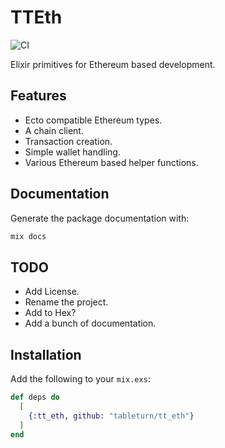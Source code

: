 # TTEth

![CI](https://github.com/tableturn/tt_eth/actions/workflows/main.yml/badge.svg)

Elixir primitives for Ethereum based development.

## Features

- Ecto compatible Ethereum types.
- A chain client.
- Transaction creation.
- Simple wallet handling.
- Various Ethereum based helper functions.

## Documentation

Generate the package documentation with:

```bash
mix docs
```

## TODO

- Add License.
- Rename the project.
- Add to Hex?
- Add a bunch of documentation.

## Installation

Add the following to your `mix.exs`:

```elixir
def deps do
  [
    {:tt_eth, github: "tableturn/tt_eth"}
  ]
end
```